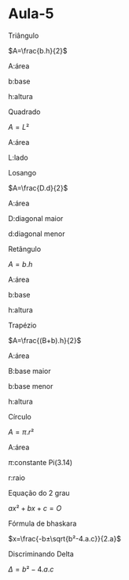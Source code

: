 # Aula-5

Triângulo 


$A=\frac{b.h}{2}$

A:área

b:base

h:altura

Quadrado 

$A=L²$

A:área 

L:lado

Losango 

$A=\frac{D.d}{2}$

A:área 

D:diagonal maior

d:diagonal menor 

Retângulo 

$A=b.h$

A:área 

b:base

h:altura

Trapézio 

$A=\frac{(B+b).h}{2}$

A:área 

B:base maior

b:base menor

h:altura 

Círculo

$A=\pi.r²$

A:área 

$\pi$:constante Pi(3.14)

r:raio

Equação do 2 grau

$ax²+bx+c=O$

Fórmula de bhaskara

$x=\frac{-b±\sqrt{b²-4.a.c}}{2.a}$

Discriminando Delta

$\Delta=b²-4.a.c$

